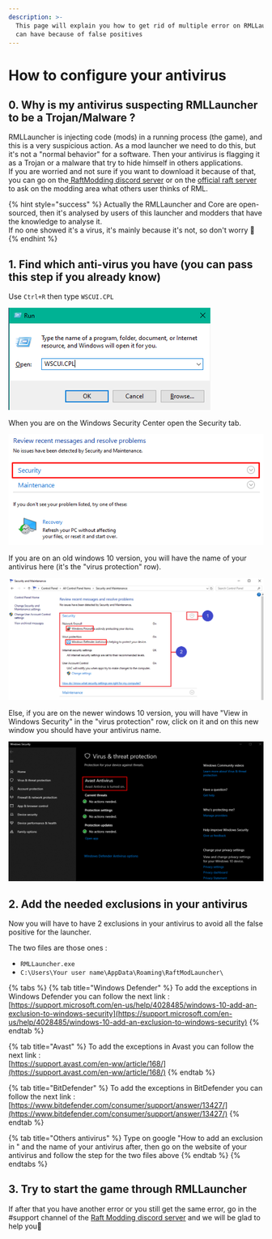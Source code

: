 ```yaml
---
description: >-
  This page will explain you how to get rid of multiple error on RMLLauncher you
  can have because of false positives
---
```


# How to configure your antivirus

## 0. Why is my antivirus suspecting RMLLauncher to be a Trojan/Malware ?

RMLLauncher is injecting code \(mods\) in a running process \(the game\), and this is a very suspicious action. As a mod launcher we need to do this, but it's not a "normal behavior" for a software. Then your antivirus is flagging it as a Trojan or a malware that try to hide himself in others applications.  
If you are worried and not sure if you want to download it because of that, you can go on the[ RaftModding discord server](https://discord.gg/r83T8Q) or on the [official raft server](https://discord.gg/raft) to ask on the modding area what others user thinks of RML.

{% hint style="success" %}
Actually the RMLLauncher and Core are open-sourced, then it's analysed by users of this launcher and modders that have the knowledge to analyse it.  
If no one showed it's a virus, it's mainly because it's not, so don't worry 🙂
{% endhint %}

## 1. Find which anti-virus you have \(you can pass this step if you already know\)

Use `Ctrl+R` then type `WSCUI.CPL`

![](../.gitbook/assets/image%20%284%29.png)

When you are on the Windows Security Center open the Security tab.

![](../.gitbook/assets/image%20%285%29.png)

If you are on an old windows 10 version, you will have the name of your antivirus here \(it's the "virus protection" row\).

![Exemple for Windows Defender antivirus](../.gitbook/assets/image%20%282%29.png)

Else, if you are on the newer windows 10 version, you will have "View in Windows Security" in the "virus protection" row, click on it and on this new window you should have your antivirus name.

![Exemple for Avast antivirus](../.gitbook/assets/image%20%283%29.png)

## 2. Add the needed exclusions in your antivirus

Now you will have to have 2 exclusions in your antivirus to avoid all the false positive for the launcher.

The two files are those ones :

* `RMLLauncher.exe`
* `C:\Users\Your user name\AppData\Roaming\RaftModLauncher\`

{% tabs %}
{% tab title="Windows Defender" %}
To add the exceptions in Windows Defender you can follow the next link :  
[https://support.microsoft.com/en-us/help/4028485/windows-10-add-an-exclusion-to-windows-security](https://support.microsoft.com/en-us/help/4028485/windows-10-add-an-exclusion-to-windows-security)
{% endtab %}

{% tab title="Avast" %}
To add the exceptions in Avast you can follow the next link :  
[https://support.avast.com/en-ww/article/168/](https://support.avast.com/en-ww/article/168/)
{% endtab %}

{% tab title="BitDefender" %}
To add the exceptions in BitDefender you can follow the next link :  
[https://www.bitdefender.com/consumer/support/answer/13427/](https://www.bitdefender.com/consumer/support/answer/13427/)
{% endtab %}

{% tab title="Others antivirus" %}
Type on google "How to add an exclusion in " and the name of your antivirus after, then go on the website of your antivirus and follow the step for the two files above
{% endtab %}
{% endtabs %}

## 3. Try to start the game through RMLLauncher

If after that you have another error or you still get the same error, go in the \#support channel of the [Raft Modding discord server](https://discord.gg/r83T8Q) and we will be glad to help you🙂

